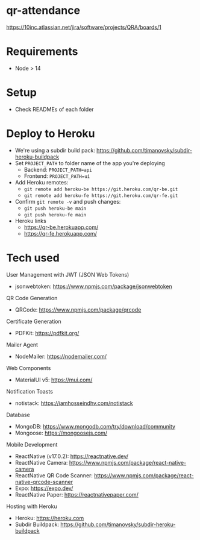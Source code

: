 # qr-attendance
https://10inc.atlassian.net/jira/software/projects/QRA/boards/1

# Requirements
- Node > 14

# Setup
- Check READMEs of each folder

# Deploy to Heroku
- We're using a subdir build pack: https://github.com/timanovsky/subdir-heroku-buildpack
- Set `PROJECT_PATH` to folder name of the app you're deploying
  - Backend: `PROJECT_PATH=api`
  - Frontend: `PROJECT_PATH=ui`
- Add Heroku remotes:
  - `git remote add heroku-be https://git.heroku.com/qr-be.git`
  - `git remote add heroku-fe https://git.heroku.com/qr-fe.git`
- Confirm `git remote -v` and push changes:
  - `git push heroku-be main`
  - `git push heroku-fe main`
- Heroku links
  - https://qr-be.herokuapp.com/
  - https://qr-fe.herokuapp.com/

# Tech used
User Management with JWT (JSON Web Tokens)
- jsonwebtoken: https://www.npmjs.com/package/jsonwebtoken

QR Code Generation
- QRCode: https://www.npmjs.com/package/qrcode

Certificate Generation
- PDFKit: https://pdfkit.org/

Mailer Agent
- NodeMailer: https://nodemailer.com/

Web Components
- MaterialUI v5: https://mui.com/

Notification Toasts
- notistack: https://iamhosseindhv.com/notistack

Database
- MongoDB: https://www.mongodb.com/try/download/community
- Mongoose: https://mongoosejs.com/

Mobile Development
- ReactNative (v17.0.2): https://reactnative.dev/
- ReactNative Camera: https://www.npmjs.com/package/react-native-camera
- ReactNative QR Code Scanner: https://www.npmjs.com/package/react-native-qrcode-scanner
- Expo: https://expo.dev/
- ReactNative Paper: https://reactnativepaper.com/

Hosting with Heroku
- Heroku: https://heroku.com
- Subdir Buildpack: https://github.com/timanovsky/subdir-heroku-buildpack
